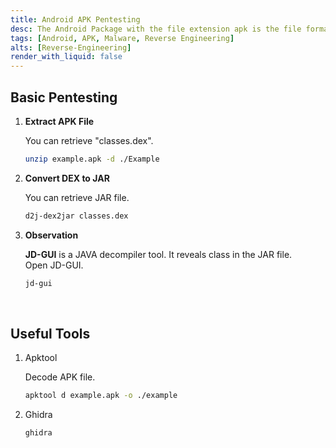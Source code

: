 ```yaml
---
title: Android APK Pentesting
desc: The Android Package with the file extension apk is the file format used by the Android operating system, and a number of other Android-based operating systems for distribution and installation of mobile apps, mobile games and middleware.
tags: [Android, APK, Malware, Reverse Engineering]
alts: [Reverse-Engineering]
render_with_liquid: false
---
```


## Basic Pentesting

1. **Extract APK File**

    You can retrieve "classes.dex".

    ```sh
    unzip example.apk -d ./Example
    ```

2. **Convert DEX to JAR**

    You can retrieve JAR file.

    ```sh
    d2j-dex2jar classes.dex
    ```

3. **Observation**

    **JD-GUI** is a JAVA decompiler tool. It reveals class in the JAR file.  
    Open JD-GUI.

    ```sh
    jd-gui
    ```

<br />

## Useful Tools

1. Apktool

    Decode APK file.

    ```sh
    apktool d example.apk -o ./example
    ```

2. Ghidra

    ```sh
    ghidra
    ```
